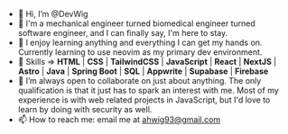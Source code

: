 - 👋 Hi, I’m @DevWig
- 👀 I'm a mechanical engineer turned biomedical engineer turned software engineer, and I can finally say, I'm here to stay.
- 🌱 I enjoy learning anything and everything I can get my hands on. Currently learning to use neovim as my primary dev environment.
- 💪 Skills => **HTML** | **CSS** | **TailwindCSS** | **JavaScript** | **React** | **NextJS** | **Astro** | **Java** | **Spring Boot** | **SQL** |          **Appwrite** | **Supabase** | **Firebase**
- 💞️ I’m always open to collaborate on just about anything. The only qualification is that it just has to spark an interest with me.
       Most of my experience is with web related projects in JavaScript, but I'd love to learn by doing with security as well.
- 📫 How to reach me: email me at ahwig93@gmail.com


